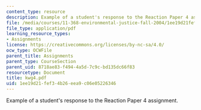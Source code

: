 ```yaml
---
content_type: resource
description: Example of a student's response to the Reaction Paper 4 assignment.
file: /media/courses/11-368-environmental-justice-fall-2004/1ee19d21fef34b26eea9c06e05226346_kwg4.pdf
file_type: application/pdf
learning_resource_types:
- Assignments
license: https://creativecommons.org/licenses/by-nc-sa/4.0/
ocw_type: OCWFile
parent_title: Assignments
parent_type: CourseSection
parent_uid: 8718ae83-f494-4a5d-7c9c-bd135dc66f83
resourcetype: Document
title: kwg4.pdf
uid: 1ee19d21-fef3-4b26-eea9-c06e05226346
---
```

Example of a student's response to the Reaction Paper 4 assignment.